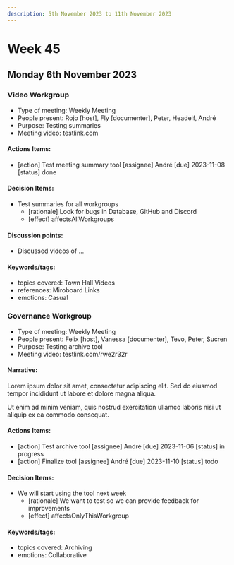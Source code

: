 ```yaml
---
description: 5th November 2023 to 11th November 2023
---
```


# Week 45

## Monday 6th November 2023


### Video Workgroup

- Type of meeting: Weekly Meeting
- People present: Rojo [host], Fly [documenter], Peter, Headelf, André
- Purpose: Testing summaries
- Meeting video: testlink.com

#### Actions Items:
- [action] Test meeting summary tool [assignee] André [due] 2023-11-08 [status] done

#### Decision Items:
- Test summaries for all workgroups
  - [rationale] Look for bugs in Database, GitHub and Discord
  - [effect] affectsAllWorkgroups

#### Discussion points:
- Discussed videos of ...

#### Keywords/tags:
- topics covered: Town Hall Videos
- references: Miroboard Links
- emotions: Casual

### Governance Workgroup

- Type of meeting: Weekly Meeting
- People present: Felix [host], Vanessa [documenter], Tevo, Peter, Sucren
- Purpose: Testing archive tool
- Meeting video: testlink.com/rwe2r32r

#### Narrative:

Lorem ipsum dolor sit amet, consectetur adipiscing elit. Sed do eiusmod tempor incididunt ut labore et dolore magna aliqua. 

Ut enim ad minim veniam, quis nostrud exercitation ullamco laboris nisi ut aliquip ex ea commodo consequat.

#### Actions Items:
- [action] Test archive tool [assignee] André [due] 2023-11-06 [status] in progress
- [action] Finalize tool [assignee] André [due] 2023-11-10 [status] todo

#### Decision Items:
- We will start using the tool next week
  - [rationale] We want to test so we can provide feedback for improvements
  - [effect] affectsOnlyThisWorkgroup

#### Keywords/tags:
- topics covered: Archiving
- emotions: Collaborative